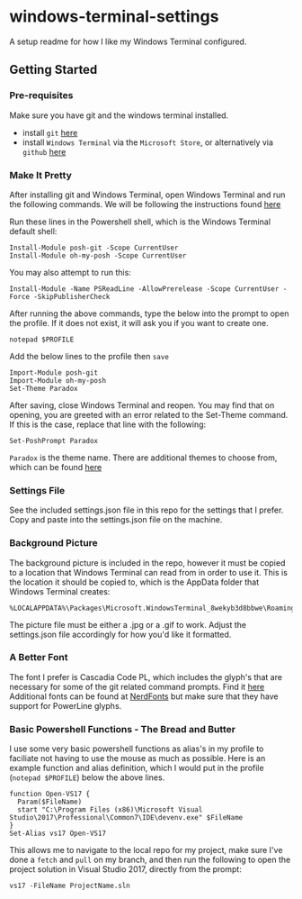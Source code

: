 # windows-terminal-settings
A setup readme for how I like my Windows Terminal configured.

## Getting Started

### Pre-requisites
Make sure you have git and the windows terminal installed.
- install `git` [here](https://git-scm.com/downloads)
- install `Windows Terminal` via the `Microsoft Store`, or alternatively via `github` [here](https://github.com/microsoft/terminal/releases)

### Make It Pretty
After installing git and Windows Terminal, open Windows Terminal and run the following commands. We will be following
the instructions found [here](https://www.hanselman.com/blog/how-to-make-a-pretty-prompt-in-windows-terminal-with-powerline-nerd-fonts-cascadia-code-wsl-and-ohmyposh)

Run these lines in the Powershell shell, which is the Windows Terminal default shell:
```
Install-Module posh-git -Scope CurrentUser
Install-Module oh-my-posh -Scope CurrentUser
```
You may also attempt to run this:
```
Install-Module -Name PSReadLine -AllowPrerelease -Scope CurrentUser -Force -SkipPublisherCheck
```
After running the above commands, type the below into the prompt to open the profile. If it does not exist, it will ask you if you want to create one.
```
notepad $PROFILE
```
Add the below lines to the profile then `save`
```
Import-Module posh-git
Import-Module oh-my-posh
Set-Theme Paradox
```
After saving, close Windows Terminal and reopen. You may find that on opening, you are greeted with an error related to the Set-Theme command. If this is the case, replace that line with the following:
```
Set-PoshPrompt Paradox
```
`Paradox` is the theme name. There are additional themes to choose from, which can be found [here](https://github.com/JanDeDobbeleer/oh-my-posh?WT.mc_id=-blog-scottha#themes)

### Settings File
See the included settings.json file in this repo for the settings that I prefer. Copy and paste into the settings.json file on the machine.

### Background Picture
The background picture is included in the repo, however it must be copied to a location that Windows Terminal can read from in order to use it.
This is the location it should be copied to, which is the AppData folder that Windows Terminal creates:
```
%LOCALAPPDATA%\Packages\Microsoft.WindowsTerminal_8wekyb3d8bbwe\RoamingState
```
The picture file must be either a .jpg or a .gif to work. Adjust the settings.json file accordingly for how you'd like it formatted.

### A Better Font
The font I prefer is Cascadia Code PL, which includes the glyph's that are necessary for some of the git related command prompts. Find it [here](https://github.com/microsoft/cascadia-code/releases?WT.mc_id=-blog-scottha)
Additional fonts can be found at [NerdFonts](https://www.nerdfonts.com/) but make sure that they have support for PowerLine glyphs.

### Basic Powershell Functions - The Bread and Butter
I use some very basic powershell functions as alias's in my profile to faciliate not having to use the mouse as much as possible. Here is an example function and alias definition, which I would put in the profile (`notepad $PROFILE`) below the above lines. 
```
function Open-VS17 {
  Param($FileName)
  start "C:\Program Files (x86)\Microsoft Visual Studio\2017\Professional\Common7\IDE\devenv.exe" $FileName
}
Set-Alias vs17 Open-VS17
```
This allows me to navigate to the local repo for my project, make sure I've done a `fetch` and `pull` on my branch, and then run the following to open the project solution in Visual Studio 2017, directly from the prompt:
```
vs17 -FileName ProjectName.sln
```
